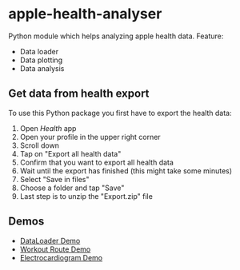 # apple-health-analyser
Python module which helps analyzing apple health data.
Feature:
- Data loader
- Data plotting
- Data analysis

## Get data from health export
To use this Python package you first have to export the health data:

1. Open *Health* app
2. Open your profile in the upper right corner
3. Scroll down
4. Tap on "Export all health data"
5. Confirm that you want to export all health data
6. Wait until the export has finished (this might take some minutes)
7. Select "Save in files"
8. Choose a folder and tap "Save"
9. Last step is to unzip the "Export.zip" file


## Demos
- [DataLoader Demo]()
- [Workout Route Demo]()
- [Electrocardiogram Demo]()